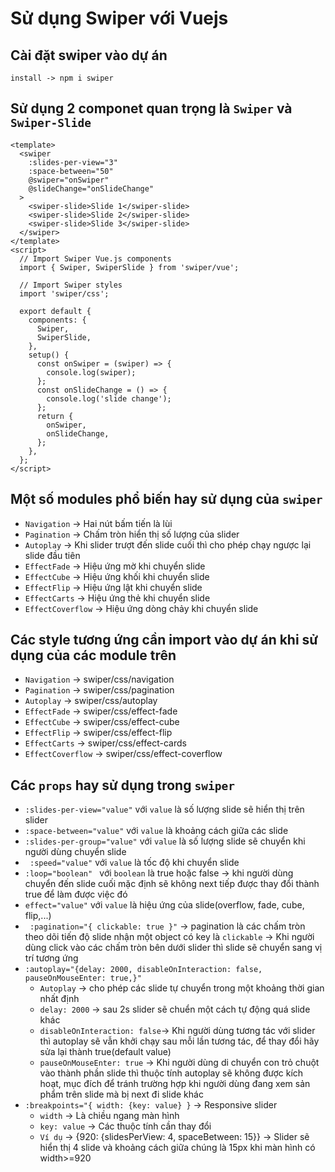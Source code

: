 # Sử dụng Swiper với Vuejs
## Cài đặt swiper vào dự án
`install -> npm i swiper`
## Sử dụng 2 componet quan trọng là `Swiper` và `Swiper-Slide`
```
<template>
  <swiper
    :slides-per-view="3"
    :space-between="50"
    @swiper="onSwiper"
    @slideChange="onSlideChange"
  >
    <swiper-slide>Slide 1</swiper-slide>
    <swiper-slide>Slide 2</swiper-slide>
    <swiper-slide>Slide 3</swiper-slide>
  </swiper>
</template>
<script>
  // Import Swiper Vue.js components
  import { Swiper, SwiperSlide } from 'swiper/vue';

  // Import Swiper styles
  import 'swiper/css';

  export default {
    components: {
      Swiper,
      SwiperSlide,
    },
    setup() {
      const onSwiper = (swiper) => {
        console.log(swiper);
      };
      const onSlideChange = () => {
        console.log('slide change');
      };
      return {
        onSwiper,
        onSlideChange,
      };
    },
  };
</script>
```
## Một số modules phổ biến hay sử dụng của `swiper`
* `Navigation` -> Hai nút bấm tiến là lùi
* `Pagination` -> Chấm tròn hiển thị số lượng của slider
* `Autoplay` -> Khi slider trượt đến slide cuối thì cho phép chạy ngược lại slide đầu tiên
* `EffectFade` ->  Hiệu ứng mờ khi chuyển slide
* `EffectCube` -> Hiệu ứng khối khi chuyển slide
* `EffectFlip` ->  Hiệu ứng lật khi chuyển slide
* `EffectCarts` -> Hiệu ứng thẻ khi chuyển slide
* `EffectCoverflow` -> Hiệu ứng dòng chảy khi chuyển slide
## Các style tương ứng cần import vào dự án khi sử dụng của các module trên 
* `Navigation` -> swiper/css/navigation
* `Pagination` -> swiper/css/pagination
* `Autoplay` -> swiper/css/autoplay
* `EffectFade` ->  swiper/css/effect-fade
* `EffectCube` -> swiper/css/effect-cube
* `EffectFlip` ->  swiper/css/effect-flip
* `EffectCarts` -> swiper/css/effect-cards
* `EffectCoverflow` -> swiper/css/effect-coverflow
## Các `props` hay sử dụng trong `swiper`
* `:slides-per-view="value"` với `value` là số lượng slide sẽ hiển thị trên slider
* `:space-between="value"` với `value` là khoảng cách giữa các slide
* `:slides-per-group="value"` với `value` là số lượng slide sẽ chuyển khi người dùng chuyển slide
* ` :speed="value"` với `value` là tốc độ khi chuyển slide
* `:loop="boolean" ` với `boolean` là true hoặc false -> khi người dùng chuyển đến slide cuối mặc định sẽ không next tiếp được thay đổi thành true để làm được việc đó
* `effect="value"` với `value` là hiệu ứng của slide(overflow, fade, cube, flip,...)
* ` :pagination="{ clickable: true }"` -> pagination là các chấm tròn theo dõi tiến độ slide nhận một object có key là `clickable` -> Khi người dùng click vào các chấm tròn bên dưới slider thì slide sẽ chuyển sang vị trí tương ứng
* `:autoplay="{delay: 2000, disableOnInteraction: false, pauseOnMouseEnter: true,}"`
    * `Autoplay` -> cho phép các slide tự chuyển trong một khoảng thời gian nhất định 
    * `delay: 2000` -> sau 2s slider sẽ chuển một cách tự động quá slide khác
    * `disableOnInteraction: false`-> Khi người dùng tương tác với slider thì autoplay sẽ vẫn khởi chạy sau mỗi lần tương tác, để thay đổi hãy sửa lại thành true(default value)
    * `pauseOnMouseEnter: true` -> Khi người dùng di chuyển con trỏ chuột vào thành phần slide thì thuộc tính autoplay sẽ không được kích hoạt, mục đích để tránh trường hợp khi người dùng đang xem sản phẩm trên slide mà bị next đi slide khác
* `:breakpoints="{ width: {key: value} }` -> Responsive slider
    * `width` -> Là chiều ngang màn hình 
    * `key: value` -> Các thuộc tính cần thay đổi
    * `Ví dụ` -> {920: {slidesPerView: 4, spaceBetween: 15}} -> Slider sẽ hiển thị 4 slide và khoảng cách giữa chúng là 15px khi màn hình có width>=920
